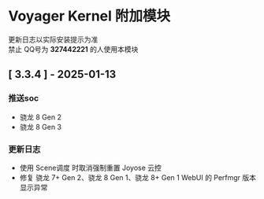 # Voyager Kernel 附加模块
更新日志以实际安装提示为准  
禁止 QQ号为 **327442221** 的人使用本模块

## [ 3.3.4 ] - 2025-01-13

### 推送soc

- 骁龙 8 Gen 2
- 骁龙 8 Gen 3

### 更新日志

- 使用 Scene调度 时取消强制重置 Joyose 云控
- 修复 骁龙 7+ Gen 2、骁龙 8 Gen 1、骁龙 8+ Gen 1 WebUI 的 Perfmgr 版本 显示异常